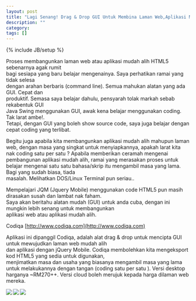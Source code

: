 ```yaml
---
layout: post
title: "Lagi Senang! Drag & Drop GUI Untuk Membina Laman Web,Aplikasi Mudah Alih HTML5"
description: ""
category: 
tags: []
---
```

{% include JB/setup %}

Proses membangunkan laman web atau aplikasi mudah alih HTML5 sebenarnya agak rumit  
bagi sesiapa yang baru belajar mengenainya. Saya perhatikan ramai yang tidak selesa  
dengan arahan berbaris (command line). Semua mahukan alatan yang ada GUI. Cepat dan  
produktif. Semasa saya belajar dahulu, pensyarah tolak markah sebab rekabentuk GUI  
Java Swing menggunakan GUI, awak kena belajar menggunakan coding. Tak larat ambe!.  
Tetapi, dengan GUI yang boleh show source code, saya juga belajar dengan cepat coding yang terlibat.  

<!-- more -->

Begitu juga apabila kita membangunkan aplikasi mudah alih mahupun laman web, dengan masa
yang singkat untuk menyiapkannya, apakah larat kita nak coding satu per satu ?  Apabila 
memberikan ceramah mengenai pembangunan aplikasi mudah alih, ramai yang merasakan proses untuk  
belajar mengenai satu satu bahasa/skrip itu mengambil masa yang lama. Bagi yang sudah biasa, tiada  
masalah. Melihatkan DOS/Linux Terminal pun seriau..

Mempelajari JQM (Jquery Mobile) menggunakan code HTML5 pun masih dirasakan susah dan lambat nak faham.  
Saya akan beritahu alatan mudah (GUI) untuk anda cuba, dengan ini mungkin lebih senang untuk membangunkan  
aplikasi web atau aplikasi mudah alih.

Codiqa [http://www.codiqa.com](http://www.codiqa.com)

Aplikasi ini dipanggil Codiqa, adalah alat drag & drop untuk mencipta GUI  untuk mewujudkan laman web mudah alih  
dan aplikasi dengan jQuery Mobile. Codiqa membolehkan kita mengeksport kod HTML5 yang sedia untuk digunakan,  
menjimatkan masa dan usaha yang biasanya mengambil masa yang lama untuk melakukannya dengan tangan (coding satu per satu ). Versi desktop harganya ~RM270++. Versi cloud boleh merujuk kepada harga dilaman web mereka. 

<img src="{{ASSET_PATH}}/images/1codiqa.png" align="left"/>  

<img src="{{ASSET_PATH}}/images/2codiga.png" align="left"/>  

<img src="{{ASSET_PATH}}/images/3codiqa.png" align="left"/>

